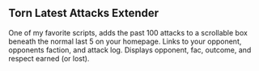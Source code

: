 ## Torn Latest Attacks Extender

One of my favorite scripts, adds the past 100 attacks to a scrollable box beneath the normal last 5 on your homepage.
Links to your opponent, opponents faction, and attack log.
Displays opponent, fac, outcome, and respect earned (or lost).
